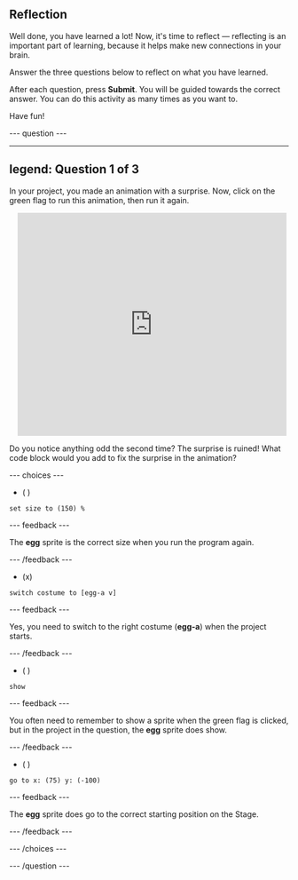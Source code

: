 
## Reflection

Well done, you have learned a lot! Now, it's time to reflect — reflecting is an important part of learning, because it helps make new connections in your brain.

Answer the three questions below to reflect on what you have learned.

After each question, press **Submit**. You will be guided towards the correct answer. You can do this activity as many times as you want to.

Have fun!

--- question ---

---
legend: Question 1 of 3
---

In your project, you made an animation with a surprise. Now, click on the green flag to run this animation, then run it again.

<div class="scratch-preview" style="margin-left: 15px;">
  <iframe allowtransparency="true" width="485" height="402" src="https://scratch.mit.edu/projects/embed/499932713/?autostart=false" frameborder="0"></iframe>
</div>

Do you notice anything odd the second time? The surprise is ruined! What code block would you add to fix the surprise in the animation?

--- choices ---

- ( ) 
```blocks3
set size to (150) %
```

  --- feedback ---

 The **egg** sprite is the correct size when you run the program again.

  --- /feedback ---

- (x) 
```blocks3
switch costume to [egg-a v]
```

  --- feedback ---

 Yes, you need to switch to the right costume (**egg-a**) when the project starts.

  --- /feedback ---

- ( ) 
```blocks3
show
```

  --- feedback ---

 You often need to remember to show a sprite when the green flag is clicked, but in the project in the question, the **egg** sprite does show.

  --- /feedback ---

- ( ) 
```blocks3
go to x: (75) y: (-100)
```

  --- feedback ---

 The **egg** sprite does go to the correct starting position on the Stage.

  --- /feedback ---

--- /choices ---

--- /question ---
